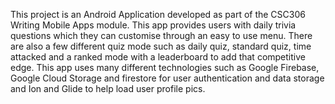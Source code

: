 This project is an Android Application developed as part of the CSC306 Writing Mobile Apps module. This app provides users with daily trivia questions which they can customise through an easy to use menu. There are also a few different quiz mode such as daily quiz, standard quiz, time attacked and a ranked mode with a leaderboard to add that competitive edge. This app uses many different technologies such as Google Firebase, Google Cloud Storage and firestore for user authentication and data storage and Ion and Glide to help load user profile pics. 
